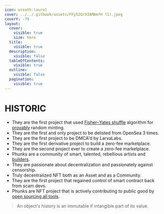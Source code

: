 ```yaml
---
icon: wreath-laurel
cover: ../../.gitbook/assets/FFy52QrXIAMAmfH (1).jpeg
coverY: -79
layout:
  cover:
    visible: true
    size: hero
  title:
    visible: true
  description:
    visible: false
  tableOfContents:
    visible: true
  outline:
    visible: false
  pagination:
    visible: true
---
```


# HISTORIC

* They are the first project that used [Fisher–Yates shuffle](https://en.wikipedia.org/wiki/Fisher%E2%80%93Yates_shuffle#The_modern_algorithm) algorithm for [provably](https://medium.com/@dumbnamenumbers/erc721r-a-new-erc721-contract-for-random-minting-so-people-dont-snipe-all-the-rares-68dd06611e5) random minting.
* They are the first and only project to be delisted from OpenSea 3 times.&#x20;
* They are the first project to be DMCA'd by LarvaLabs.&#x20;
* They are the first derivative project to build a zero-fee marketplace.&#x20;
* They are the second project ever to create a zero-fee marketplace.&#x20;
* Phunks are a community of smart, talented, rebellious artists and [builders](../../resources/open-sourced.md).&#x20;
* They are passionate about decentralization and passionately against censorship.
* Truly decentralized NFT both as an Asset and as a Community.
* They are the first project that regained control of smart contract back from scam devs.
* Phunks are NFT project that is actively contributing to public good by [open sourcing all tools](../../resources/open-sourced.md).

> An object's history is an immutable if intangible part of its value.
